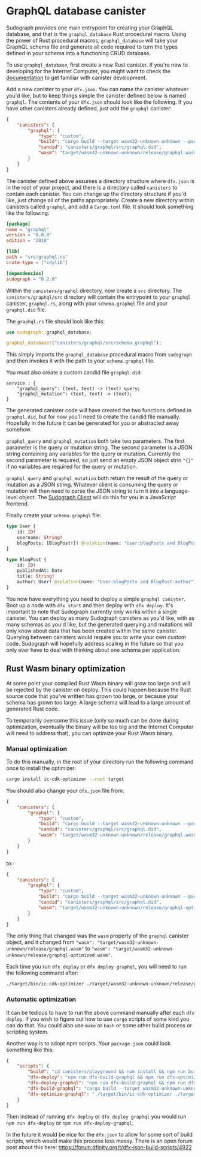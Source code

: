 # GraphQL database canister

Sudograph provides one main entrypoint for creating your GraphQL database, and that is the `graphql_database` Rust procedural macro. Using the power of Rust procedural macros, `graphql_database` will take your GraphQL schema file and generate all code required to turn the types defined in your schema into a functioning CRUD database.

To use `graphql_database`, first create a new Rust canister. If you're new to developing for the Internet Computer, you might want to check the [documentation](https://sdk.dfinity.org/docs/quickstart/quickstart-intro.html) to get familiar with canister development.

Add a new canister to your `dfx.json`. You can name the canister whatever you'd like, but to keep things simple the canister defined below is named `graphql`. The contents of your `dfx.json` should look like the following. If you have other canisters already defined, just add the `graphql` canister:

```json
{
    "canisters": {
        "graphql": {
            "type": "custom",
            "build": "cargo build --target wasm32-unknown-unknown --package graphql --release",
            "candid": "canisters/graphql/src/graphql.did",
            "wasm": "target/wasm32-unknown-unknown/release/graphql.wasm"
        }
    }
}
```

The canister defined above assumes a directory structure where `dfx.json` is in the root of your project, and there is a directory called `canisters` to contain each canister. You can change up the directory structure if you'd like, just change all of the paths appropriately. Create a new directory within canisters called `graphql`, and add a `Cargo.toml` file. It should look something like the following:

```toml
[package]
name = "graphql"
version = "0.0.0"
edition = "2018"

[lib]
path = "src/graphql.rs"
crate-type = ["cdylib"]

[dependencies]
sudograph = "0.2.0"
```

Within the `canisters/graphql` directory, now create a `src` directory. The `canisters/graphql/src` directory will contain the entrypoint to your `graphql` canister, `graphql.rs`, along with your `schema.graphql` file and your `graphql.did` file.

The `graphql.rs` file should look like this:

```rust
use sudograph::graphql_database;

graphql_database!("canisters/graphql/src/schema.graphql");
```

This simply imports the `graphql_database` procedural macro from `sudograph` and then invokes it with the path to your `schema.graphql` file.

You must also create a custom candid file `graphql.did`:

```
service : {
    "graphql_query": (text, text) -> (text) query;
    "graphql_mutation": (text, text) -> (text);
}
```

The generated canister code will have created the two functions defined in `graphql.did`, but for now you'll need to create the candid file manually. Hopefully in the future it can be generated for you or abstracted away somehow.

`graphql_query` and `graphql_mutation` both take two parameters. The first parameter is the query or mutation string. The second parameter is a JSON string containing any variables for the query or mutation. Currently the second parameter is required, so just send an empty JSON object strin `"{}"` if no variables are required for the query or mutation.

`graphql_query` and `graphql_mutation` both return the result of the query or mutation as a JSON string. Whatever client is consuming the query or mutation will then need to parse the JSON string to turn it into a language-level object. The [Sudograph Client](https://www.npmjs.com/package/sudograph) will do this for you in a JavaScript frontend.

Finally create your `schema.graphql` file:

```graphql
type User {
    id: ID!
    username: String!
    blogPosts: [BlogPost!]! @relation(name: "User:blogPosts and BlogPost:author")
}

type BlogPost {
    id: ID!
    publishedAt: Date
    title: String!
    author: User! @relation(name: "User:blogPosts and BlogPost:author")
}
```

You now have everything you need to deploy a simple `graphql canister`. Boot up a node with `dfx start` and then deploy with `dfx deploy`. It's important to note that Sudograph currently only works within a single canister. You can deploy as many Sudograph canisters as you'd like, with as many schemas as you'd like, but the generated querying and mutations will only know about data that has been created within the same canister. Querying between canisters would require you to write your own custom code. Sudograph will hopefully address scaling in the future so that you only ever have to deal with thinking about one schema per application.

## Rust Wasm binary optimization

At some point your compiled Rust Wasm binary will grow too large and will be rejected by the canister on deploy. This could happen because the Rust source code that you've written has grown too large, or because your schema has grown too large. A large schema will lead to a large amount of generated Rust code.

To temporarily overcome this issue (only so much can be done during optimization, eventually the binary will be too big and the Internet Computer will need to address that), you can optimize your Rust Wasm binary.

### Manual optimization

To do this manually, in the root of your directory run the following command once to install the optimizer:

```bash
cargo install ic-cdk-optimizer --root target
```

You should also change your `dfx.json` file from:

```json
{
    "canisters": {
        "graphql": {
            "type": "custom",
            "build": "cargo build --target wasm32-unknown-unknown --package graphql --release",
            "candid": "canisters/graphql/src/graphql.did",
            "wasm": "target/wasm32-unknown-unknown/release/graphql.wasm"
        }
    }
}
```

to:

```json
{
    "canisters": {
        "graphql": {
            "type": "custom",
            "build": "cargo build --target wasm32-unknown-unknown --package graphql --release",
            "candid": "canisters/graphql/src/graphql.did",
            "wasm": "target/wasm32-unknown-unknown/release/graphql-optimized.wasm"
        }
    }
}
```

The only thing that changed was the `wasm` property of the `graphql` canister object, and it changed from `"wasm": "target/wasm32-unknown-unknown/release/graphql.wasm"` to `"wasm": "target/wasm32-unknown-unknown/release/graphql-optimized.wasm"`.

Each time you run `dfx deploy` or `dfx deploy graphql`, you will need to run the following command after:

```bash
./target/bin/ic-cdk-optimizer ./target/wasm32-unknown-unknown/release/graphql.wasm -o ./target/wasm32-unknown-unknown/release/graphql-optimized.wasm
```

### Automatic optimization

It can be tedious to have to run the above command manually after each `dfx deploy`. If you wish to figure out how to use `cargo` scripts of some kind you can do that. You could also use `make` or `bash` or some other build process or scripting system.

Another way is to adopt npm scripts. Your `package.json` could look something like this:

```json
{
    "scripts": {
        "build": "cd canisters/playground && npm install && npm run build && cd ../frontend && npm install && npm run build",
        "dfx-deploy": "npm run dfx-build-graphql && npm run dfx-optimize-graphql && dfx deploy",
        "dfx-deploy-graphql": "npm run dfx-build-graphql && npm run dfx-optimize-graphql && dfx deploy graphql",
        "dfx-build-graphql": "cargo build --target wasm32-unknown-unknown --package graphql --release",
        "dfx-optimize-graphql": "./target/bin/ic-cdk-optimizer ./target/wasm32-unknown-unknown/release/graphql.wasm -o ./target/wasm32-unknown-unknown/release/graphql-optimised.wasm"
    }
}
```

Then instead of running `dfx deploy` or `dfx deploy graphql` you would run `npm run dfx-deploy` or `npm run dfx-deploy-graphql`.

In the future it would be nice for the `dfx.json` to allow for some sort of build scripts, which would make this process less messy. There is an open forum post about this here: https://forum.dfinity.org/t/dfx-json-build-scripts/4922